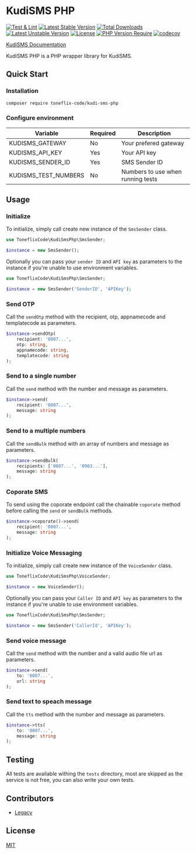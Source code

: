 # KudiSMS PHP

[![Test & Lint](https://github.com/toneflix/kudi-sms-php/actions/workflows/php.yml/badge.svg?branch=main)](https://github.com/toneflix/kudi-sms-php/actions/workflows/php.yml)
[![Latest Stable Version](http://poser.pugx.org/toneflix-code/kudi-sms-php/v)](https://packagist.org/packages/toneflix-code/kudi-sms-php) [![Total Downloads](http://poser.pugx.org/toneflix-code/kudi-sms-php/downloads)](https://packagist.org/packages/toneflix-code/kudi-sms-php) [![Latest Unstable Version](http://poser.pugx.org/toneflix-code/kudi-sms-php/v/unstable)](https://packagist.org/packages/toneflix-code/kudi-sms-php) [![License](http://poser.pugx.org/toneflix-code/kudi-sms-php/license)](https://packagist.org/packages/toneflix-code/kudi-sms-php) [![PHP Version Require](http://poser.pugx.org/toneflix-code/kudi-sms-php/require/php)](https://packagist.org/packages/toneflix-code/kudi-sms-php)
[![codecov](https://codecov.io/gh/toneflix/kudi-sms-php/graph/badge.svg?token=2O7aFulQ9P)](https://codecov.io/gh/toneflix/kudi-sms-php)

[KudiSMS Documentation](https://developer.kudisms.net/)

KudiSMS PHP is a PHP wrapper library for KudiSMS.

## Quick Start

### Installation

```bash
composer require toneflix-code/kudi-sms-php
```

### Configure environment

| Variable             | Required | Description                       |
|----------------------|----------|-----------------------------------|
| KUDISMS_GATEWAY      | No       | Your prefered gateway             |
| KUDISMS_API_KEY      | Yes      | Your API key                      |
| KUDISMS_SENDER_ID    | Yes      | SMS Sender ID                     |
| KUDISMS_TEST_NUMBERS | No       | Numbers to use when running tests |

## Usage

### Initialize

To initialize, simply call create new instance of the `SmsSender` class.

```php
use ToneflixCode\KudiSmsPhp\SmsSender;

$instance = new SmsSender();
```

Optionally you can pass your `sender ID` and `API key` as parameters to the instance if you're unable to use environment variables.

```php
use ToneflixCode\KudiSmsPhp\SmsSender;

$instance = new SmsSender('SenderID', 'APIKey');
```

### Send OTP

Call the `sendOtp` method with the recipient, otp, appnamecode and templatecode as parameters.

```php
$instance->sendOtp(
    recipient: '0807...', 
    otp: string, 
    appnamecode: string, 
    templatecode: string
);
```

### Send to a single number

Call the `send` method with the number and message as parameters.

```php
$instance->send(
    recipient: '0807...', 
    message: string
);
```

### Send to a multiple numbers

Call the `sendBulk` method with an array of numbers and message as parameters.

```php
$instance->sendBulk(
    recipients: ['0807...', '0903...'], 
    message: string
);
```

### Coporate SMS

To send using the coporate endpoint call the chainable `coporate` method before calling the `send` or `sendBulk` methods.

```php
$instance->coporate()->send(
    recipient: '0807...', 
    message: string
);
```

### Initialize Voice Messaging

To initialize, simply call create new instance of the `VoiceSender` class.

```php
use ToneflixCode\KudiSmsPhp\VoiceSender;

$instance = new VoiceSender();
```

Optionally you can pass your `Caller ID` and `API key` as parameters to the instance if you're unable to use environment variables.

```php
use ToneflixCode\KudiSmsPhp\SmsSender;

$instance = new SmsSender('CallerId', 'APIKey');
```

### Send voice message

Call the `send` method with the number and a valid audio file url as parameters.

```php
$instance->send(
    to: '0807...', 
    url: string
);
```

### Send text to speach message

Call the `tts` method with the number and message as parameters.

```php
$instance->tts(
    to: '0807...', 
    message: string
);
```

## Testing

All tests are available withing the `tests` directory, most are skipped as the service is not free, you can also write your own tests.

## Contributors

- [Legacy](https://github.com/3m1n3nc3)

## License
[MIT](./LICENSE)